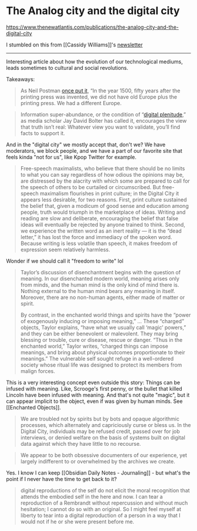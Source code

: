 # The Analog city and the digital city
https://www.thenewatlantis.com/publications/the-analog-city-and-the-digital-city

I stumbled on this from [[Cassidy Williams]]'s [newsletter](https://buttondown.email/cassidoo/archive/even-if-youre-on-the-right-track-youll-get-run/)

---

Interesting article about how the evolution of our technological mediums, leads sometimes to cultural and social revolutions.

Takeaways:

> As Neil Postman [once put it](https://www.amazon.com/dp/0679745408/?tag=thenewatl-20), “In the year 1500, fifty years after the printing press was invented, we did not have old Europe plus the printing press. We had a different Europe.

> Information super-abundance, or the condition of “[digital plenitude](https://www.amazon.com/dp/0262039737/?tag=thenewatl-20),” as media scholar Jay David Bolter has called it, encourages the view that truth isn’t real: Whatever view you want to validate, you’ll find facts to support it.

And in the "digital city" we mostly accept that, don't we? We have moderators, we block people, and we have a part of our favorite site that feels kinda "not for us", like Kpop Twitter for example. 

> Free-speech maximalists, who believe that there should be no limits to what you can say regardless of how odious the opinions may be, are distressed by the alacrity with which some are prepared to call for the speech of others to be curtailed or circumscribed. But free-speech maximalism flourishes in print culture; in the Digital City it appears less desirable, for two reasons. First, print culture sustained the belief that, given a modicum of good sense and education among people, truth would triumph in the marketplace of ideas. Writing and reading are slow and deliberate, encouraging the belief that false ideas will eventually be rejected by anyone trained to think. Second, we experience the written word as an inert reality — it is the “dead letter,” it has lost the force and immediacy of the spoken word. Because writing is less volatile than speech, it makes freedom of expression seem relatively harmless.

Wonder if we should call it "freedom to write" lol

> Taylor’s discussion of disenchantment begins with the question of meaning. In our disenchanted modern world, meaning arises only from minds, and the human mind is the only kind of mind there is. Nothing external to the human mind bears any meaning in itself. Moreover, there are no non-human agents, either made of matter or spirit. 
> 
> By contrast, in the enchanted world things and spirits have the “power of exogenously inducing or imposing meaning,” ... These “charged” objects, Taylor explains, “have what we usually call ‘magic’ powers,” and they can be either benevolent or malevolent. They may bring blessing or trouble, cure or disease, rescue or danger. “Thus in the enchanted world,” Taylor writes, “charged things can impose meanings, and bring about physical outcomes proportionate to their meanings.” The vulnerable self sought refuge in a well-ordered society whose ritual life was designed to protect its members from malign forces. 

This is a very interesting concept even outside this story: Things can be infused with meaning. Like, Scrooge's first penny, or the bullet that killed Lincoln have been infused with meaning. And that's not quite "magic",  but it can appear implicit to the object, even if was given by human minds. See [[Enchanted Objects]].

> We are troubled not by spirits but by bots and opaque algorithmic processes, which alternately and capriciously curse or bless us. In the Digital City, individuals may be refused credit, passed over for job interviews, or denied welfare on the basis of systems built on digital data against which they have little to no recourse.

> We appear to be both obsessive documenters of our experience, yet largely indifferent to or overwhelmed by the archives we create.

Yes. I know I can keep [[Obsidian Daily Notes - Journaling]] - but what's the point if I never have the time to get back to it?

> digital reproductions of the self do not elicit the moral recognition that attends the embodied self in the here and now. I can tear a reproduction of a Rembrandt without repercussion and without much hesitation; I cannot do so with an original. So I might feel myself at liberty to tear into a digital reproduction of a person in a way that I would not if he or she were present before me.

